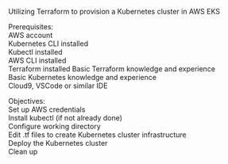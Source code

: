 Utilizing Terraform to provision a Kubernetes cluster in AWS EKS

Prerequisites:\
AWS account\
Kubernetes CLI installed\
Kubectl installed\
AWS CLI installed\
Terraform installed
Basic Terraform knowledge and experience\
Basic Kubernetes knowledge and experience\
Cloud9, VSCode or similar IDE

Objectives:\
Set up AWS credentials\
Install kubectl (if not already done)\
Configure working directory\
Edit .tf files to create Kubernetes cluster infrastructure\
Deploy the Kubernetes cluster\
Clean up
